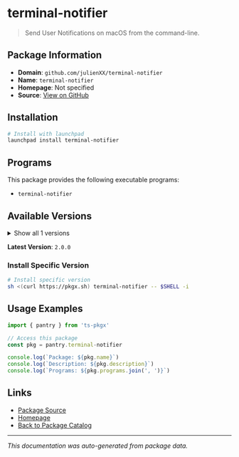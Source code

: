 # terminal-notifier

> Send User Notifications on macOS from the command-line.

## Package Information

- **Domain**: `github.com/julienXX/terminal-notifier`
- **Name**: `terminal-notifier`
- **Homepage**: Not specified
- **Source**: [View on GitHub](https://github.com/pkgxdev/pantry/tree/main/projects/github.com/julienXX/terminal-notifier/package.yml)

## Installation

```bash
# Install with launchpad
launchpad install terminal-notifier
```

## Programs

This package provides the following executable programs:

- `terminal-notifier`

## Available Versions

<details>
<summary>Show all 1 versions</summary>

- `2.0.0`

</details>

**Latest Version**: `2.0.0`

### Install Specific Version

```bash
# Install specific version
sh <(curl https://pkgx.sh) terminal-notifier -- $SHELL -i
```

## Usage Examples

```typescript
import { pantry } from 'ts-pkgx'

// Access this package
const pkg = pantry.terminal-notifier

console.log(`Package: ${pkg.name}`)
console.log(`Description: ${pkg.description}`)
console.log(`Programs: ${pkg.programs.join(', ')}`)
```

## Links

- [Package Source](https://github.com/pkgxdev/pantry/tree/main/projects/github.com/julienXX/terminal-notifier/package.yml)
- [Homepage](#)
- [Back to Package Catalog](../../../package-catalog.md)

---

*This documentation was auto-generated from package data.*
